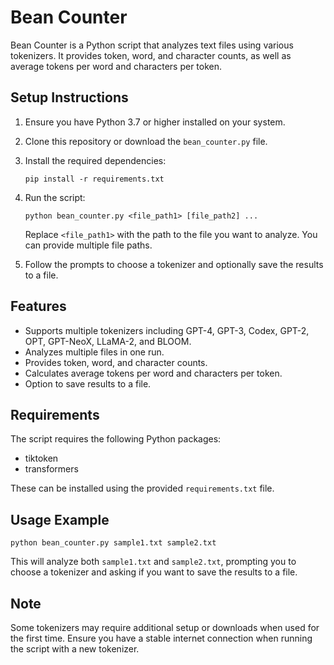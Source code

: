 # Bean Counter

Bean Counter is a Python script that analyzes text files using various tokenizers. It provides token, word, and character counts, as well as average tokens per word and characters per token.

## Setup Instructions

1. Ensure you have Python 3.7 or higher installed on your system.

2. Clone this repository or download the `bean_counter.py` file.

3. Install the required dependencies:
   ```
   pip install -r requirements.txt
   ```

4. Run the script:
   ```
   python bean_counter.py <file_path1> [file_path2] ...
   ```
   Replace `<file_path1>` with the path to the file you want to analyze. You can provide multiple file paths.

5. Follow the prompts to choose a tokenizer and optionally save the results to a file.

## Features

- Supports multiple tokenizers including GPT-4, GPT-3, Codex, GPT-2, OPT, GPT-NeoX, LLaMA-2, and BLOOM.
- Analyzes multiple files in one run.
- Provides token, word, and character counts.
- Calculates average tokens per word and characters per token.
- Option to save results to a file.

## Requirements

The script requires the following Python packages:

- tiktoken
- transformers

These can be installed using the provided `requirements.txt` file.

## Usage Example

```
python bean_counter.py sample1.txt sample2.txt
```

This will analyze both `sample1.txt` and `sample2.txt`, prompting you to choose a tokenizer and asking if you want to save the results to a file.

## Note

Some tokenizers may require additional setup or downloads when used for the first time. Ensure you have a stable internet connection when running the script with a new tokenizer.
